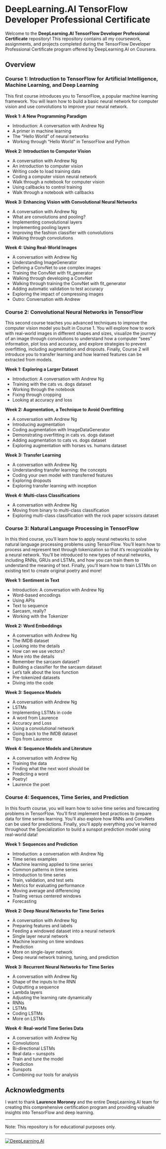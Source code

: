 # DeepLearning.AI TensorFlow Developer Professional Certificate

Welcome to the **DeepLearning.AI TensorFlow Developer Professional Certificate** repository! This repository contains all my coursework, assignments, and projects completed during the TensorFlow Developer Professional Certificate program offered by DeepLearning.AI on Coursera.

## Overview

### Course 1: Introduction to TensorFlow for Artificial Intelligence, Machine Learning, and Deep Learning

This first course introduces you to TensorFlow, a popular machine learning framework. You will learn how to build a basic neural network for computer vision and use convolutions to improve your neural network.

**Week 1: A New Programming Paradigm**
- Introduction: A conversation with Andrew Ng
- A primer in machine learning
- The “Hello World” of neural networks
- Working through “Hello World” in TensorFlow and Python

**Week 2: Introduction to Computer Vision**
- A conversation with Andrew Ng
- An introduction to computer vision
- Writing code to load training data
- Coding a computer vision neural network
- Walk through a notebook for computer vision
- Using callbacks to control training
- Walk through a notebook with callbacks

**Week 3: Enhancing Vision with Convolutional Neural Networks**
- A conversation with Andrew Ng
- What are convolutions and pooling?
- Implementing convolutional layers
- Implementing pooling layers
- Improving the fashion classifier with convolutions
- Walking through convolutions

**Week 4: Using Real-World Images**
- A conversation with Andrew Ng
- Understanding ImageGenerator
- Defining a ConvNet to use complex images
- Training the ConvNet with fit_generator
- Walking through developing a ConvNet
- Walking through training the ConvNet with fit_generator
- Adding automatic validation to test accuracy
- Exploring the impact of compressing images
- Outro: Conversation with Andrew

### Course 2: Convolutional Neural Networks in TensorFlow

This second course teaches you advanced techniques to improve the computer vision model you built in Course 1. You will explore how to work with real-world images in different shapes and sizes, visualize the journey of an image through convolutions to understand how a computer “sees” information, plot loss and accuracy, and explore strategies to prevent overfitting, including augmentation and dropouts. Finally, Course 2 will introduce you to transfer learning and how learned features can be extracted from models.

**Week 1: Exploring a Larger Dataset**
- Introduction: A conversation with Andrew Ng
- Training with the cats vs. dogs dataset
- Working through the notebook
- Fixing through cropping
- Looking at accuracy and loss

**Week 2: Augmentation, a Technique to Avoid Overfitting**
- A conversation with Andrew Ng
- Introducing augmentation
- Coding augmentation with ImageDataGenerator
- Demonstrating overfitting in cats vs. dogs dataset
- Adding augmentation to cats vs. dogs dataset
- Exploring augmentation with horses vs. humans dataset

**Week 3: Transfer Learning**
- A conversation with Andrew Ng
- Understanding transfer learning: the concepts
- Coding your own model with transferred features
- Exploring dropouts
- Exploring transfer learning with inception

**Week 4: Multi-class Classifications**
- A conversation with Andrew Ng
- Moving from binary to multi-class classification
- Exploring multi-class classification with the rock paper scissors dataset

### Course 3: Natural Language Processing in TensorFlow

In this third course, you’ll learn how to apply neural networks to solve natural language processing problems using TensorFlow. You’ll learn how to process and represent text through tokenization so that it’s recognizable by a neural network. You’ll be introduced to new types of neural networks, including RNNs, GRUs and LSTMs, and how you can train them to understand the meaning of text. Finally, you’ll learn how to train LSTMs on existing text to create original poetry and more!

**Week 1: Sentiment in Text**
- Introduction: A conversation with Andrew Ng
- Word-based encodings
- Using APIs
- Text to sequence
- Sarcasm, really?
- Working with the Tokenizer

**Week 2: Word Embeddings**
- A conversation with Andrew Ng
- The IMDB dataset
- Looking into the details
- How can we use vectors?
- More into the details
- Remember the sarcasm dataset?
- Building a classifier for the sarcasm dataset
- Let’s talk about the loss function
- Pre-tokenized datasets
- Diving into the code

**Week 3: Sequence Models**
- A conversation with Andrew Ng
- LSTMs
- Implementing LSTMs in code
- A word from Laurence
- Accuracy and Loss
- Using a convolutional network
- Going back to the IMDB dataset
- Tips from Laurence

**Week 4: Sequence Models and Literature**
- A conversation with Andrew Ng
- Training the data
- Finding what the next word should be
- Predicting a word
- Poetry!
- Laurence the poet

### Course 4: Sequences, Time Series, and Prediction

In this fourth course, you will learn how to solve time series and forecasting problems in TensorFlow. You’ll first implement best practices to prepare data for time series learning. You’ll also explore how RNNs and ConvNets can be used for predictions. Finally, you’ll apply everything you’ve learned throughout the Specialization to build a sunspot prediction model using real-world data!

**Week 1: Sequences and Prediction**
- Introduction: a conversation with Andrew Ng
- Time series examples
- Machine learning applied to time series
- Common patterns in time series
- Introduction to time series
- Train, validation, and test sets
- Metrics for evaluating performance
- Moving average and differencing
- Trailing versus centered windows
- Forecasting

**Week 2: Deep Neural Networks for Time Series**
- A conversation with Andrew Ng
- Preparing features and labels
- Feeding a windowed dataset into a neural network
- Single layer neural network
- Machine learning on time windows
- Prediction
- More on single-layer network
- Deep neural network training, tuning, and prediction

**Week 3: Recurrent Neural Networks for Time Series**
- A conversation with Andrew Ng
- Shape of the inputs to the RNN
- Outputting a sequence
- Lambda layers
- Adjusting the learning rate dynamically
- RNNs
- LSTMs
- Coding LSTMs
- More on LSTMs

**Week 4: Real-world Time Series Data**
- A conversation with Andrew Ng
- Convolutions
- Bi-directional LSTMs
- Real data – sunspots
- Train and tune the model
- Prediction
- Sunspots
- Combining our tools for analysis

## Acknowledgments

I want to thank **Laurence Moroney** and the entire DeepLearning.AI team for creating this comprehensive certification program and providing valuable insights into TensorFlow and deep learning.

---

Note: This repository is for educational purposes only.

---

[![DeepLearning.AI](https://learn.deeplearning.ai/assets/dlai-logo.png)](https://www.deeplearning.ai)